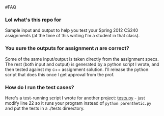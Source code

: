 #FAQ

### Lol what's this repo for
Sample input and output to help you test your Spring 2012 CS240 assignments (at the time of this writing I'm a student in that class).

### You sure the outputs for assignment *n* are correct?
Some of the same input/output is taken directly from the assignment specs. The rest (both input and output) is generated by a python script I wrote, and then tested against my c++ assignment solution. I'll release the python script that does this once I get approval from the prof.

### How do I run the test cases?

Here's a test-running script I wrote for another project: [tests.py](https://github.com/cammckinnon/Parenthetic/blob/master/tests.py) - just modify line 22 so it runs your program instead of `python parenthetic.py` and put the tests in a ./tests direectory.